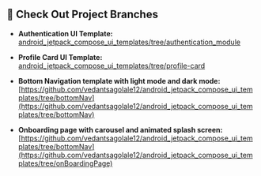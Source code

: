 ## 🚀 Check Out Project Branches

- **Authentication UI Template:**  
  [android_jetpack_compose_ui_templates/tree/authentication_module](https://github.com/vedantsagolale12/android_jetpack_compose_ui_templates/tree/authentication_module)

- **Profile Card UI Template:**  
  [android_jetpack_compose_ui_templates/tree/profile-card](https://github.com/vedantsagolale12/android_jetpack_compose_ui_templates/tree/profile-card)

- **Bottom Navigation template with light mode and dark mode:**
  [https://github.com/vedantsagolale12/android_jetpack_compose_ui_templates/tree/bottomNav](https://github.com/vedantsagolale12/android_jetpack_compose_ui_templates/tree/bottomNav)

- **Onboarding page with carousel and animated splash screen:**
  [https://github.com/vedantsagolale12/android_jetpack_compose_ui_templates/tree/bottomNav](https://github.com/vedantsagolale12/android_jetpack_compose_ui_templates/tree/onBoardingPage)

  
